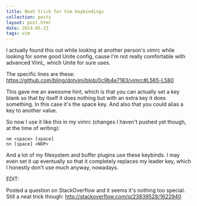 ```yaml
---
title: Neat trick for Vim keybindings
collection: posts
layout: post.html
date: 2014-05-23
tags: vim
---
```


I actually found this out while looking at another person's vimrc while looking
for some good Unite config, cause I'm not really comfortable with advanced VimL,
which Unite for sure uses.

The specific lines are these:
<https://github.com/bling/dotvim/blob/0c9b4e7183/vimrc#L565-L580>

This gave me an awesome hint, which is that you can actually set a key blank so
that by itself it does nothing but with an extra key it does something.  In this
case it's the space key.  And also that you could alias a key to another value.

So now I use it like this in my vimrc (changes I haven't pushed yet though, at
the time of writing):

```vim
nm <space> [space]
nn [space] <NOP>
```

And a lot of my filesystem and buffer plugins use these keybinds.  I may even
set it up eventually so that it completely replaces my leader key, which I
honestly don't use much anyway, nowadays.

EDIT:

Posted a question on StackOverflow and it seems it's nothing too special.  Still
a neat trick though: <http://stackoverflow.com/q/23839528/1622940>
